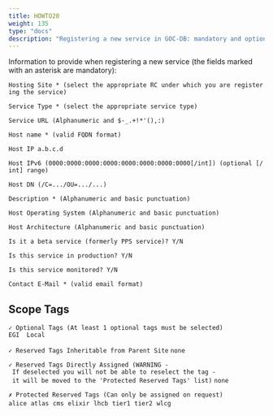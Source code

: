 ```yaml
---
title: HOWTO20
weight: 135
type: "docs"
description: "Registering a new service in GOC-DB: mandatory and optional information"
---
```


Information to provide when registering a new service (the fields marked
with an asterisk are mandatory):

`Hosting Site * (select the appropriate RC under which you are registering the service)`

`Service Type * (select the appropriate service type)`

`Service URL (Alphanumeric and $-_.+!*'(),:)`

`Host name * (valid FQDN format)`

`Host IP a.b.c.d`

`Host IPv6 (0000:0000:0000:0000:0000:0000:0000:0000[/int]) (optional [/int] range)`

`Host DN (/C=.../OU=.../...)`

`Description * (Alphanumeric and basic punctuation)`

`Host Operating System (Alphanumeric and basic punctuation)`

`Host Architecture (Alphanumeric and basic punctuation)`

`Is it a beta service (formerly PPS service)? Y/N`

`Is this service in production? Y/N`

`Is this service monitored? Y/N`

`Contact E-Mail * (valid email format)`

## Scope Tags

`✓ Optional Tags (At least 1 optional tags must be selected)`
`EGI  Local  `

`✓ Reserved Tags Inheritable from Parent Site`
`none`

`✓ Reserved Tags Directly Assigned (WARNING - If deselected you will not be able to reselect the tag - it will be moved to the 'Protected Reserved Tags' list)`
`none`

`✗ Protected Reserved Tags (Can only be assigned on request)`
`alice`  `atlas`  `cms`  `elixir`  `lhcb`  `tier1`  `tier2`  `wlcg`
